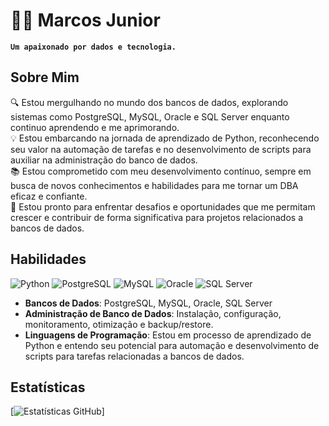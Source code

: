 # 🏄‍♂️ Marcos Junior

**`Um apaixonado por dados e tecnologia.`**

## Sobre Mim
🔍 Estou mergulhando no mundo dos bancos de dados, explorando sistemas como PostgreSQL, MySQL, Oracle e SQL Server enquanto continuo aprendendo e me aprimorando.\
💡 Estou embarcando na jornada de aprendizado de Python, reconhecendo seu valor na automação de tarefas e no desenvolvimento de scripts para auxiliar na administração do banco de dados.\
📚 Estou comprometido com meu desenvolvimento contínuo, sempre em busca de novos conhecimentos e habilidades para me tornar um DBA eficaz e confiante.\
🌱 Estou pronto para enfrentar desafios e oportunidades que me permitam crescer e contribuir de forma significativa para projetos relacionados a bancos de dados.

## Habilidades
![Python](https://img.shields.io/badge/Python-14354C?style=for-the-badge&logo=python&logoColor=white)
![PostgreSQL](https://img.shields.io/badge/PostgreSQL-316192?style=for-the-badge&logo=postgresql&logoColor=white)
![MySQL](https://img.shields.io/badge/MySQL-005C84?style=for-the-badge&logo=mysql&logoColor=white)
![Oracle](https://img.shields.io/badge/Oracle-F80000?style=for-the-badge&logo=oracle&logoColor=black)
![SQL Server](https://img.shields.io/badge/Microsoft_SQL_Server-CC2927?style=for-the-badge&logo=microsoft-sql-server&logoColor=white)
- **Bancos de Dados**: PostgreSQL, MySQL, Oracle, SQL Server
- **Administração de Banco de Dados**: Instalação, configuração, monitoramento, otimização e backup/restore.
- **Linguagens de Programação**: Estou em processo de aprendizado de Python e entendo seu potencial para automação e desenvolvimento de scripts para tarefas relacionadas a bancos de dados.

## Estatísticas
[![Estatísticas GitHub](https://github-readme-stats.vercel.app/api?username=HasDieD013&show_icons=true&theme=radical)]




